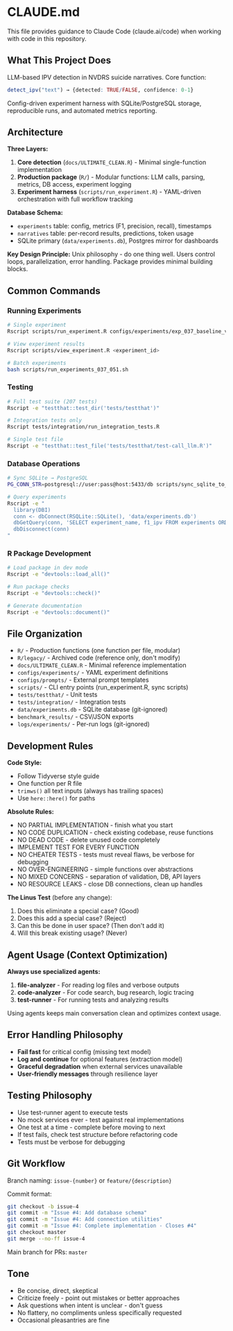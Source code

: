 # CLAUDE.md

This file provides guidance to Claude Code (claude.ai/code) when working with code in this repository.

## What This Project Does

LLM-based IPV detection in NVDRS suicide narratives. Core function:

```r
detect_ipv("text") → {detected: TRUE/FALSE, confidence: 0-1}
```

Config-driven experiment harness with SQLite/PostgreSQL storage, reproducible runs, and automated metrics reporting.

## Architecture

**Three Layers:**
1. **Core detection** (`docs/ULTIMATE_CLEAN.R`) - Minimal single-function implementation
2. **Production package** (`R/`) - Modular functions: LLM calls, parsing, metrics, DB access, experiment logging
3. **Experiment harness** (`scripts/run_experiment.R`) - YAML-driven orchestration with full workflow tracking

**Database Schema:**
- `experiments` table: config, metrics (F1, precision, recall), timestamps
- `narratives` table: per-record results, predictions, token usage
- SQLite primary (`data/experiments.db`), Postgres mirror for dashboards

**Key Design Principle:** Unix philosophy - do one thing well. Users control loops, parallelization, error handling. Package provides minimal building blocks.

## Common Commands

### Running Experiments
```bash
# Single experiment
Rscript scripts/run_experiment.R configs/experiments/exp_037_baseline_v4_t00_medium.yaml

# View experiment results
Rscript scripts/view_experiment.R <experiment_id>

# Batch experiments
bash scripts/run_experiments_037_051.sh
```

### Testing
```bash
# Full test suite (207 tests)
Rscript -e "testthat::test_dir('tests/testthat')"

# Integration tests only
Rscript tests/integration/run_integration_tests.R

# Single test file
Rscript -e "testthat::test_file('tests/testthat/test-call_llm.R')"
```

### Database Operations
```bash
# Sync SQLite → PostgreSQL
PG_CONN_STR=postgresql://user:pass@host:5433/db scripts/sync_sqlite_to_postgres.sh

# Query experiments
Rscript -e "
  library(DBI)
  conn <- dbConnect(RSQLite::SQLite(), 'data/experiments.db')
  dbGetQuery(conn, 'SELECT experiment_name, f1_ipv FROM experiments ORDER BY created_at DESC LIMIT 5')
  dbDisconnect(conn)
"
```

### R Package Development
```bash
# Load package in dev mode
Rscript -e "devtools::load_all()"

# Run package checks
Rscript -e "devtools::check()"

# Generate documentation
Rscript -e "devtools::document()"
```

## File Organization

- `R/` - Production functions (one function per file, modular)
- `R/legacy/` - Archived code (reference only, don't modify)
- `docs/ULTIMATE_CLEAN.R` - Minimal reference implementation
- `configs/experiments/` - YAML experiment definitions
- `configs/prompts/` - External prompt templates
- `scripts/` - CLI entry points (run_experiment.R, sync scripts)
- `tests/testthat/` - Unit tests
- `tests/integration/` - Integration tests
- `data/experiments.db` - SQLite database (git-ignored)
- `benchmark_results/` - CSV/JSON exports
- `logs/experiments/` - Per-run logs (git-ignored)

## Development Rules

**Code Style:**
- Follow Tidyverse style guide
- One function per R file
- `trimws()` all text inputs (always has trailing spaces)
- Use `here::here()` for paths

**Absolute Rules:**
- NO PARTIAL IMPLEMENTATION - finish what you start
- NO CODE DUPLICATION - check existing codebase, reuse functions
- NO DEAD CODE - delete unused code completely
- IMPLEMENT TEST FOR EVERY FUNCTION
- NO CHEATER TESTS - tests must reveal flaws, be verbose for debugging
- NO OVER-ENGINEERING - simple functions over abstractions
- NO MIXED CONCERNS - separation of validation, DB, API layers
- NO RESOURCE LEAKS - close DB connections, clean up handles

**The Linus Test** (before any change):
1. Does this eliminate a special case? (Good)
2. Does this add a special case? (Reject)
3. Can this be done in user space? (Then don't add it)
4. Will this break existing usage? (Never)

## Agent Usage (Context Optimization)

**Always use specialized agents:**

1. **file-analyzer** - For reading log files and verbose outputs
2. **code-analyzer** - For code search, bug research, logic tracing
3. **test-runner** - For running tests and analyzing results

Using agents keeps main conversation clean and optimizes context usage.

## Error Handling Philosophy

- **Fail fast** for critical config (missing text model)
- **Log and continue** for optional features (extraction model)
- **Graceful degradation** when external services unavailable
- **User-friendly messages** through resilience layer

## Testing Philosophy

- Use test-runner agent to execute tests
- No mock services ever - test against real implementations
- One test at a time - complete before moving to next
- If test fails, check test structure before refactoring code
- Tests must be verbose for debugging

## Git Workflow

Branch naming: `issue-{number}` or `feature/{description}`

Commit format:
```bash
git checkout -b issue-4
git commit -m "Issue #4: Add database schema"
git commit -m "Issue #4: Add connection utilities"
git commit -m "Issue #4: Complete implementation - Closes #4"
git checkout master
git merge --no-ff issue-4
```

Main branch for PRs: `master`

## Tone

- Be concise, direct, skeptical
- Criticize freely - point out mistakes or better approaches
- Ask questions when intent is unclear - don't guess
- No flattery, no compliments unless specifically requested
- Occasional pleasantries are fine
